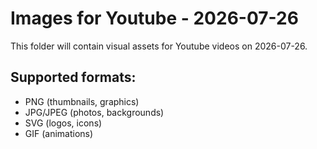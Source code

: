 # Images for Youtube - 2026-07-26

This folder will contain visual assets for Youtube videos on 2026-07-26.

## Supported formats:
- PNG (thumbnails, graphics)
- JPG/JPEG (photos, backgrounds)
- SVG (logos, icons)
- GIF (animations)
